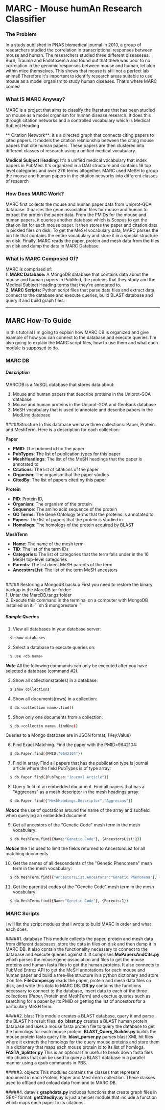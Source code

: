# MARC - Mouse humAn Research Classifier
### The Problem
In a study published in PNAS biomedical journal in 2010, a group of researchers studied the correlation in transcriptional responses between mouse and human. The researchers studied three different diseaseses: Burn, Trauma and Endotoxemia and found out that there was poor to no correlation in the genomic responses between mouse and human, let alon within mice themselves. This shows that mouse is still not a perfect lab animal! Therefore it's important to identify research areas suitable to use mosue as a model organism to study human diseases. That's where MARC comes!

### What IS MARC Anyway?
MARC is a project that aims to classify the literature that has been studied on mouse as a model organism for human disease research. It does this through citation networks and a controlled vocabulary which is Medical Subject Heading

** Citation Network**: It's a directed graph that connects citing papers to cited papers. It models the citation relationship between the citing mouse papers that cite human papers. These papers are then clustered into different classes of research using a unified medical vocabulary. 

**Medical Subject Heading**: It's a unified medical vocabulary that index papers in PubMed. It's organized in a DAG structure and contains 16 top level categories and over 27K terms altogether. MARC used MeSH to group the mouse and human papers in the citation networks into different classes of research

### How Does MARC Work?
MARC first collects the mouse and human paper data from Uniprot-GOA database. It parses the gene association files for mouse and human to extract the protein the paper data. From the PMIDs for the mouse and human papers, it queries another database which is Scopus to get the citation list for each mouse paper. It then stores the paper and citation data in pickled files on disk. To get the MeSH vocabulary data, MARC parses the bin file that contains the entire vocabulary and store it in a special structure on disk. Finally, MARC reads the paper, protein and mesh data from the files on disk and dump the data in MARC Database.

### What Is MARC Composed Of?
MARC is comprised of:<br>
**1. MARC Database:** A MongoDB database that contains data about the mouse and human papers in PubMed, the proteins that they study and the Medical Subject Heading terms that they're annotated to.<br>
**2. MARC Scripts:** Python script files that parse data files and extract data, connect to the database and execute queries, build BLAST database and query it and build graph files.

***
## MARC How-To Guide
In this tutorial I'm going to explain how MARC DB is organized and give example of how you can connect to the database and execute queries. I'm also going to explain the MARC script files, how to use them and what each module is supposed to do.

### MARC DB
##### Description
MARCDB is a NoSQL database that stores data about:
1. Mouse and human papers that describe proteins in the Uniprot-GOA database
2. Mouse and human proteins in the Uniprot-GOA and GenBank database
3. MeSH vocabulary that is used to annotate and describe papers in the MedLine database

#####Structure
In this database we have three collections: Paper, Protein and MeshTerm. Here is a description for each collection:

**Paper**
+ **PMID**: The pubmed id for the paper
+ **PubTypes**: The list of publication types for this paper
+ **MeshHeadings**: The list of the MeSH headings that the paper is annotated to
+ **Citations**: The list of citations of the paper
+ **Organism**: The organism that the paper studies
+ **CitedBy**: The list of papers cited by this paper

**Protein**
+ **PID**: Protein ID,
+ **Organism**: The organism of the protein
+ **Sequence**: The amino acid sequence of the protein
+ **GO Terms**: The Gene Ontology terms that the proteins is annotated to
+ **Papers**: The list of papers that the protein is studied in
+ **Homologs**: The homologs of the protein acquired by BLAST

**MeshTerm**
+ **Name**: The name of the mesh term
+ **TID**: The list of the term IDs
+ **Categories**: The list of categories that the term falls under in the 16 MeSH top-level categories
+ **Parents**: The list direct MeSH parents of the term
+ **AncestorsList**: The list of the term MeSH ancestors 

<br>
##### Restoring a MongodB backup
First you need to restore the binary backup in the MarcDB tar folder:<br>
1. Untar the MarcDB.tar.gz folder<br>
2. Execute this command in the terminal on a computer with MongoDB installed on it:
```sh
$ mongorestore <path to backup directory>
```

##### Sample Queries

1. View all databases in your database server:

  ```sh
    $ show databases
  ```
2. Select a database to execute queries on:

  ```sh
    $ use <db name>
  ```
  ***Note*** All the following commands can only be executed after you have selected a database (command #2).

3. Show all collections(tables) in a database:

```sh
  $ show collections
```
4. Show all documents(rows) in a collection:

```sh
  $ db.<collection name>.find()
```
5. Show only one documents from a collection:

```sh
  $ db.<collectin name>.findOne()
```
Queries to a Mongo database are in JSON format; {Key:Value}

6. Find Exact Matching. Find the paper with the PMID=9642104:

```sh
  $ db.Paper.find({PMID:"9642104"})
```
7. Find in array. Find all papers that has the publication type is journal article where the field PubTypes is of type array:

```sh
  $ db.Paper.find({PubTypes:"Journal Article"})
```
8. Query field of an embedded document. Find all papers that has a "Aggrecans" as a mesh descriptor in the mesh headings array:

```sh
  $ db.Paper.find({"MeshHeadings.Descriptor":"Aggrecans"})
```
***Notice*** the use of quotations around the name of the array and subfield when querying an embedded document

9. Get all ancestors of the "Genetic Code" mesh term in the mesh vocabulary:

```sh
  $ db.MeshTerm.find({Name:"Genetic Code"}, {AncestorsList:1})
```
***Notice*** the 1 is used to limit the fields returned to AncestorsList for all matching documents

10. Get the names of all descendents of the "Genetic Phenomena" mesh term in the mesh vocabulary:

```sh
  $ db.MeshTerm.find({"AncestorsList.Ancestors":"Genetic Phenomena"}, {Name:1})
```

11. Get the parent(s) codes of the "Genetic Code" mesh term in the mesh vocabulary:

```sh
  $ db.MeshTerm.find({Name:"Genetic Code"}, {Parents:1})
```

### MARC Scripts
I will list the script modules that I wrote to build MARC in order and what each does.

#####1. database
This module collects the paper, protein and mesh data from different databases, store the data in files on disk and then dump it in MARC DB. It also contain the functionality necessary to connect to the database and execute queries against it. It comprises **MoPapersAndCits.py** which parses the mouse gene association and files to get the mouse proteins and human fasta files to get the human proteins. It also connects to PubMed Entrez API to get the MeSH annotations for each mouse and human paper and build a tree-like structure in a python dictionary and store it on file. **FileDumper.py** reads the paper, protein and mesh data files on disk, and write this data to MARC DB. **DB.py** contains the functions necessary to connect to the database, insert data to each of the three collections (Paper, Protein and MeshTerm) and exectue queries such as searching for a paper by its PMID or getting the list of ancestors for a particulary MeSH term. 

#####2. blast
This module creates a BLAST database, query it and parse the BLAST hit result files. **do_blast.py** creates a BLAST human protein database and uses a mouse fasta protein file to query the database to get the homologs for each mouse protein. **BLAST_Query_Builder.py** builds the mouse protein fasta query file. **blast_parser.py** parses blast XML hit files where it extracts the homologs for the query mouse proteins and store them in a dictionary that maps each mouse protein id to its list of homlogs. **FASTA_Splitter.py** This is an optional file useful to break down fasta files into chunks that can be used to query a BLAST database in a parallel manner using a qsub commands in PBS.

#####3. objects
This modules contains the classes that represent document in each Protein, Paper and MeshTerm collection. These classes used to offlaod and onload data from and to MARC DB.

#####4. datavis
**graphdata.py** includes functions that create graph files in GEXF format. **getCitedBy.py** is just a helper module that include a function which maps each paper to its citations.

